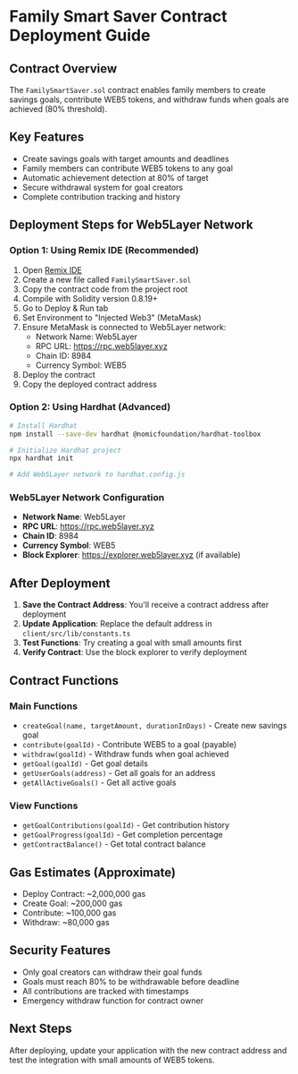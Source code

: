# Family Smart Saver Contract Deployment Guide

## Contract Overview
The `FamilySmartSaver.sol` contract enables family members to create savings goals, contribute WEB5 tokens, and withdraw funds when goals are achieved (80% threshold).

## Key Features
- Create savings goals with target amounts and deadlines
- Family members can contribute WEB5 tokens to any goal
- Automatic achievement detection at 80% of target
- Secure withdrawal system for goal creators
- Complete contribution tracking and history

## Deployment Steps for Web5Layer Network

### Option 1: Using Remix IDE (Recommended)
1. Open [Remix IDE](https://remix.ethereum.org)
2. Create a new file called `FamilySmartSaver.sol`
3. Copy the contract code from the project root
4. Compile with Solidity version 0.8.19+
5. Go to Deploy & Run tab
6. Set Environment to "Injected Web3" (MetaMask)
7. Ensure MetaMask is connected to Web5Layer network:
   - Network Name: Web5Layer
   - RPC URL: https://rpc.web5layer.xyz
   - Chain ID: 8984
   - Currency Symbol: WEB5
8. Deploy the contract
9. Copy the deployed contract address

### Option 2: Using Hardhat (Advanced)
```bash
# Install Hardhat
npm install --save-dev hardhat @nomicfoundation/hardhat-toolbox

# Initialize Hardhat project
npx hardhat init

# Add Web5Layer network to hardhat.config.js
```

### Web5Layer Network Configuration
- **Network Name**: Web5Layer
- **RPC URL**: https://rpc.web5layer.xyz
- **Chain ID**: 8984
- **Currency Symbol**: WEB5
- **Block Explorer**: https://explorer.web5layer.xyz (if available)

## After Deployment

1. **Save the Contract Address**: You'll receive a contract address after deployment
2. **Update Application**: Replace the default address in `client/src/lib/constants.ts`
3. **Test Functions**: Try creating a goal with small amounts first
4. **Verify Contract**: Use the block explorer to verify deployment

## Contract Functions

### Main Functions
- `createGoal(name, targetAmount, durationInDays)` - Create new savings goal
- `contribute(goalId)` - Contribute WEB5 to a goal (payable)
- `withdraw(goalId)` - Withdraw funds when goal achieved
- `getGoal(goalId)` - Get goal details
- `getUserGoals(address)` - Get all goals for an address
- `getAllActiveGoals()` - Get all active goals

### View Functions
- `getGoalContributions(goalId)` - Get contribution history
- `getGoalProgress(goalId)` - Get completion percentage
- `getContractBalance()` - Get total contract balance

## Gas Estimates (Approximate)
- Deploy Contract: ~2,000,000 gas
- Create Goal: ~200,000 gas
- Contribute: ~100,000 gas
- Withdraw: ~80,000 gas

## Security Features
- Only goal creators can withdraw their goal funds
- Goals must reach 80% to be withdrawable before deadline
- All contributions are tracked with timestamps
- Emergency withdraw function for contract owner

## Next Steps
After deploying, update your application with the new contract address and test the integration with small amounts of WEB5 tokens.